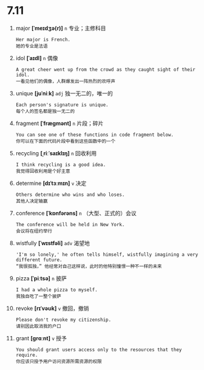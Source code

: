 # 7.11

1. major **[ˈmeɪdʒə(r)]** `n` 专业；主修科目

   ```
   Her major is French.
   她的专业是法语
   ```

2. idol **[ˈaɪdl]** `n` 偶像

   ```
   A great cheer went up from the crowd as they caught sight of their idol.
   一看见他们的偶像，人群爆发出一阵热烈的欢呼声
   ```

3. unique **[juˈniːk]** `adj` 独一无二的，唯一的

   ```
   Each person's signature is unique.
   每个人的签名都是独一无二的
   ```

4. fragment **[ˈfræɡmənt]** `n` 片段；碎片

   ```
   You can see one of these functions in code fragment below.
   你可以在下面的代码片段中看到这些函数中的一个
   ```

5. recycling **[ˌriːˈsaɪklɪŋ]** `n` 回收利用

   ```
   I think recycling is a good idea.
   我觉得回收利用是个好主意
   ```

6. determine **[dɪˈtɜːmɪn]** `v` 决定

   ```
   Others determine who wins and who loses.
   其他人决定输赢
   ```

7. conference **[ˈkɒnfərəns]** `n` （大型、正式的）会议

   ```
   The conference will be held in New York.
   会议将在纽约举行
   ```

8. wistfully **[ˈwɪstfəli]** `adv` 渴望地

   ```
   'I'm so lonely,' he often tells himself, wistfully imagining a very different future.
   “我很孤独，” 他经常对自己这样说，此时的他特别憧憬一种不一样的未来
   ```

9. pizza **[ˈpiːtsə]** `n` 披萨

   ```
   I had a whole pizza to myself.
   我独自吃了一整个披萨
   ```

10. revoke **[rɪˈvəʊk]** `v` 撤回，撤销

    ```
    Please don't revoke my citizenship.
    请别因此取消我的户口
    ```

11. grant **[ɡrɑːnt]** `v` 授予
    ```
    You should grant users access only to the resources that they require.
    你应该只授予用户访问资源所需资源的权限
    ```
